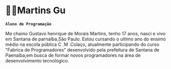# 👨‍💻Martins Gu

**`Aluno de Programação`**

 Me chamo Gustavo henrique de Morais Martins, tenho 17 anos, nasci e vivo em Santana de parnaíba,Sâo Paulo. Estou cursando o ultímo ano do ensimo médio na escola pública C .M .Colaço, atualmente participando do curso "Fabrica de Programadores" desenvolvido pela prefeitura de Santana de Paenaíba,em busca de formar novos programadores na área de desenvolvimento tecnológico.
